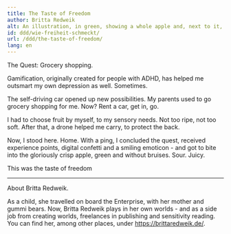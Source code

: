 ```yaml
---
title: The Taste of Freedom
author: Britta Redweik
alt: An illustration, in green, showing a whole apple and, next to it, an already cut apple slice. 
id: ddd/wie-freiheit-schmeckt/
url: /ddd/the-taste-of-freedom/
lang: en
---
```


The Quest: Grocery shopping.

Gamification, originally created for people with ADHD, has helped me outsmart my own depression as well. Sometimes.

The self-driving car opened up new possibilities. My parents used to go grocery shopping for me. Now? Rent a car, get in, go.

I had to choose fruit by myself, to my sensory needs. Not too ripe, not too soft. After that, a drone helped me carry, to protect the back.

Now, I stood here. Home. With a ping, I concluded the quest, received experience points, digital confetti and a smiling emoticon - and got to bite into the gloriously crisp apple, green and without bruises. Sour. Juicy. 

This was the taste of freedom

---

About Britta Redweik.

As a child, she travelled on board the Enterprise, with her mother and gummi bears. Now, Britta Redweik plays in her own worlds - and as a side job from creating worlds, freelances in publishing and sensitivity reading.
You can find her, among other places, under https://brittaredweik.de/.

